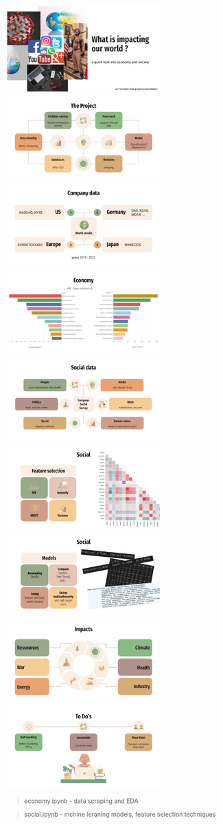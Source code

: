 <img src="slides/ih_final.png" height="200"><img src="slides/ih_final(1).png" height="200">
<img src="slides/ih_final(2).png" height="200"><img src="slides/ih_final(3).png" height="200">
<img src="slides/ih_final(4).png" height="200"><img src="slides/ih_final(5).png" height="200">
<img src="slides/ih_final(6).png" height="200"><img src="slides/ih_final(7).png" height="200">
<img src="slides/ih_final(8).png" height="200">

> economy.ipynb - data scraping and EDA

> social.ipynb - mchine leraning models, feature selection techniques
